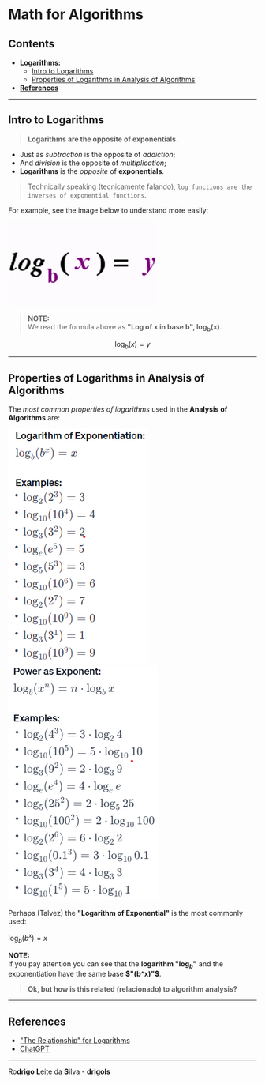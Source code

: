 # Math for Algorithms

## Contents

 - **Logarithms:**
   - [Intro to Logarithms](#intro-to-log)
   - [Properties of Logarithms in Analysis of Algorithms](#proprities-of-log)
 - [**References**](#ref)

















<!--- ( Logarithms ) -->

---

<div id="intro-to-log"></div>

## Intro to Logarithms

> **Logarithms are the opposite of exponentials.**

 - Just as *subtraction* is the opposite of *addiction*;
 - And *division* is the opposite of *multiplication*;
 - **Logarithms** is the *opposite* of **exponentials**.

> Technically speaking (tecnicamente falando), `log functions are the inverses of exponential functions`.

For example, see the image below to understand more easily:

![img](images/log-gif-01.gif)

> **NOTE:**  
> We read the formula above as **"Log of x in base b", log<sub>b</sub>(x)**.

$$\log_{b} (x) = y$$

---

<div id="proprities-of-log"></div>

## Properties of Logarithms in Analysis of Algorithms

The *most common properties of logarithms* used in the **Analysis of Algorithms** are:

![img](images/properties-of-logs-01.png)
![img](images/properties-of-logs-02.png)

Perhaps (Talvez) the **"Logarithm of Exponential"** is the most commonly used:

$\log_{b} (b^x) = x$

**NOTE:**  
If you pay attention you can see that the **logarithm "$\log_{b}$"** and the exponentiation have the same base **$"(b^x)"$**.

> **Ok, but how is this related (relacionado) to algorithm analysis?**








































<!--- ( References ) -->

---

<div id="ref"></div>

## References

 - ["The Relationship" for Logarithms](https://www.purplemath.com/modules/logs.htm)
 - [ChatGPT](https://chat.openai.com/)

---

Ro**drigo** **L**eite da **S**ilva - **drigols**
